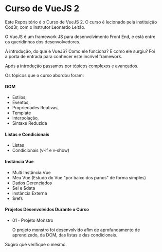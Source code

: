 # Curso de VueJS 2
Este Repositório é o Curso de VueJS 2.
O curso é lecionado pela instituição Cod3r, com o Instrutor Leonardo Leitão.

O VueJS é um framework JS para desenvolvimento Front End, e está entre os queridinhos dos desenvolvedores.

A introdução, do que é VueJS? Como ele funciona? E como ele surgiu? Foi a porta de entrada para conhecer este incrível framework.

Após a introdução passamos por tópicos complexos e avançados.

Os tópicos que o curso abordou foram:

#### DOM
- Estilos,
- Eventos,
- Propriedades Reativas,
- Template
- Interpolação,
- Sintaxe Reduzida

#### Listas e Condicionais
- Listas 
- Condicionais (v-if e v-show)

#### Instância Vue
- Multi Instância Vue
- Meu Vue (Estudo do Vue "por baixo dos panos" de forma simples)
- Dados Gerenciados
- $el e $data
- Instância Externa
- $refs

#### Projetos Desenvolvidos Durante o Curso
- 01 - Projeto Monstro
<br><p>O projeto monstro foi desenvolvido afim de aprofundamento de aprendizado, da DOM, das listas e das condicionais.</p>
<p>Sugiro que verifique o mesmo.</p>